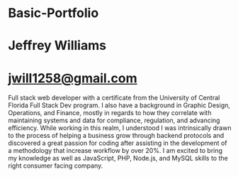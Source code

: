 # Basic-Portfolio

# Jeffrey Williams
# jwill1258@gmail.com


Full stack web developer with a certificate from the University of Central Florida Full Stack Dev program. I also have a background in Graphic Design, Operations, and Finance, mostly in regards to how they correlate with maintaining systems and data for compliance, regulation, and advancing efficiency. While working in this realm, I understood I was intrinsically drawn to the process of helping a business grow through backend protocols and discovered a great passion for coding after assisting in the development of a methodology that increase workflow by over 20%. I am excited to bring my knowledge as well as JavaScript, PHP, Node.js, and MySQL skills to the right consumer facing company. 



